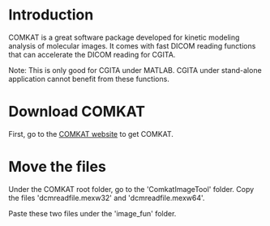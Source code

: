 # Introduction #

COMKAT is a great software package developed for kinetic modeling analysis of molecular images. It comes with fast DICOM reading functions that can accelerate the DICOM reading for CGITA.

Note: This is only good for CGITA under MATLAB. CGITA under stand-alone application cannot benefit from these functions.

# Download COMKAT #

First, go to the [COMKAT website](http://comkat.case.edu) to get COMKAT.

# Move the files #

Under the COMKAT root folder, go to the 'ComkatImageTool' folder. Copy the files 'dcmreadfile.mexw32' and 'dcmreadfile.mexw64'.

Paste these two files under the 'image\_fun' folder.